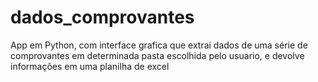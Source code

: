 # dados_comprovantes
App em Python, com interface grafica que extrai dados de uma série de comprovantes em determinada pasta  escolhida pelo usuario, e devolve informações em uma planilha de excel
